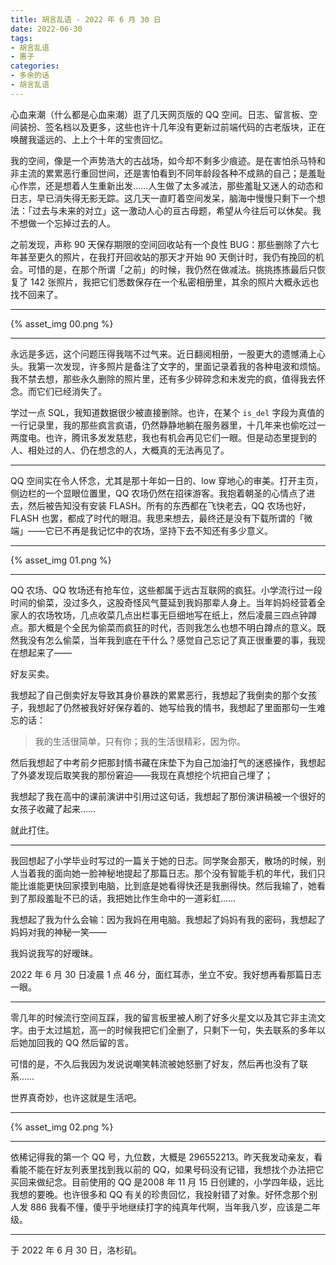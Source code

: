```yaml
---
title: 胡言乱语 - 2022 年 6 月 30 日
date: 2022-06-30
tags:
- 胡言乱语
- 惠子
categories:
- 多余的话
- 胡言乱语
---
```


心血来潮（什么都是心血来潮）逛了几天网页版的 QQ 空间。日志、留言板、空间装扮、签名档以及更多，这些也许十几年没有更新过前端代码的古老版块，正在唤醒我遥远的、上上个十年的宝贵回忆。

我的空间，像是一个声势浩大的古战场，如今却不剩多少痕迹。是在害怕杀马特和非主流的累累恶行重回世间，还是害怕看到不同年龄段各种不成熟的自己；是羞耻心作祟，还是想着人生重新出发……人生做了太多减法，那些羞耻又迷人的动态和日志，早已消失得无影无踪。这几天一直盯着空间发呆，脑海中慢慢只剩下一个想法：「过去与未来的对立」这一激动人心的亘古母题，希望从今往后可以休矣。我不想做一个忘掉过去的人。

之前发现，声称 90 天保存期限的空间回收站有一个良性 BUG：那些删除了六七年甚至更久的照片，在我打开回收站的那天才开始 90 天倒计时，我仍有挽回的机会。可惜的是，在那个所谓「之前」的时候，我仍然在做减法。挑挑拣拣最后只恢复了 142 张照片，我把它们悉数保存在一个私密相册里，其余的照片大概永远也找不回来了。

------

{% asset_img 00.png %}

------

永远是多远，这个问题压得我喘不过气来。近日翻阅相册，一股更大的遗憾涌上心头。我第一次发现，许多照片是备注了文字的，里面记录着我的各种电波和烦恼。我不禁去想，那些永久删除的照片里，还有多少碎碎念和未发完的疯，值得我去怀念。而它们已经消失了。

学过一点 SQL，我知道数据很少被直接删除。也许，在某个 `is_del` 字段为真值的一行记录里，我的那些疯言疯语，仍然静静地躺在服务器里，十几年来也偷吃过一两度电。也许，腾讯多发发慈悲，我也有机会再见它们一眼。但是动态里提到的人、相处过的人、仍在想念的人，大概真的无法再见了。

------

QQ 空间实在令人怀念，尤其是那十年如一日的、low 穿地心的审美。打开主页，侧边栏的一个显眼位置里，QQ 农场仍然在招徕游客。我抱着朝圣的心情点了进去，然后被告知没有安装 FLASH。所有的东西都在飞快老去，QQ 农场也好，FLASH 也罢，都成了时代的眼泪。我思来想去，最终还是没有下载所谓的「微端」——它已不再是我记忆中的农场，坚持下去不知还有多少意义。

------

{% asset_img 01.png %}

------

QQ 农场、QQ 牧场还有抢车位，这些都属于远古互联网的疯狂。小学流行过一段时间的偷菜，没过多久，这股奇怪风气蔓延到我妈那辈人身上。当年妈妈经营着全家人的农场牧场，几点收菜几点出栏事无巨细地写在纸上，然后凌晨三四点钟蹲点。那大概是个全民为偷菜而疯狂的时代，否则我怎么也想不明白蹲点的意义。既然我没有怎么偷菜，当年我到底在干什么？感觉自己忘记了真正很重要的事，我现在想起来了——

好友买卖。

我想起了自己倒卖好友导致其身价暴跌的累累恶行，我想起了我倒卖的那个女孩子，我想起了仍然被我好好保存着的、她写给我的情书，我想起了里面那句一生难忘的话：

> 我的生活很简单，只有你；我的生活很精彩，因为你。

然后我想起了中考前夕把那封情书藏在床垫下为自己加油打气的迷惑操作，我想起了外婆发现后取笑我的那份窘迫——我现在真想挖个坑把自己埋了；

我想起了我在高中的课前演讲中引用过这句话，我想起了那份演讲稿被一个很好的女孩子收藏了起来……

就此打住。

------

我回想起了小学毕业时写过的一篇关于她的日志。同学聚会那天，散场的时候，别人当着我的面向她一脸神秘地提起了那篇日志。那个没有智能手机的年代，我们只能比谁能更快回家摸到电脑，比到底是她看得快还是我删得快。然后我输了，她看到了那段羞耻不已的话，我把她比作生命中的一道彩虹……

我想起了我为什么会输：因为我妈在用电脑。我想起了妈妈有我的密码，我想起了妈妈对我的神秘一笑——

我妈说我写的好暧昧。

2022 年 6 月 30 日凌晨 1 点 46 分，面红耳赤，坐立不安。我好想再看那篇日志一眼。

------

零几年的时候流行空间互踩，我的留言板里被人刷了好多火星文以及其它非主流文字。由于太过尴尬，高一的时候我把它们全删了，只剩下一句，失去联系的多年以后她加回我的 QQ 然后留的言。

可惜的是，不久后我因为发说说嘲笑韩流被她怒删了好友，然后再也没有了联系……

世界真奇妙，也许这就是生活吧。

------

{% asset_img 02.png %}

------

依稀记得我的第一个 QQ 号，九位数，大概是 296552213。昨天我发动亲友，看看能不能在好友列表里找到我以前的 QQ，如果号码没有记错，我想找个办法把它买回来做纪念。目前使用的 QQ 是2008 年 11 月 15 日创建的，小学四年级，远比我想的要晚。也许很多和 QQ 有关的珍贵回忆，我投射错了对象。好怀念那个别人发 886 我看不懂，傻乎乎地继续打字的纯真年代啊，当年我八岁，应该是二年级。

------

于 2022 年 6 月 30 日，洛杉矶。

